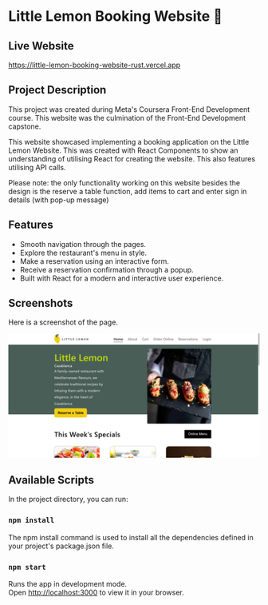 # Little Lemon Booking Website 🍋

## Live Website
https://little-lemon-booking-website-rust.vercel.app

## Project Description
This project was created during Meta's Coursera Front-End Development course. This website was the culmination of the Front-End Development capstone.

This website showcased implementing a booking application on the Little Lemon Website. This was created with React Components to show an understanding of utilising React for creating the website. This also features utilising API calls.

Please note: the only functionality working on this website besides the design is the reserve a table function, add items to cart and enter sign in details (with pop-up message)

## Features

- Smooth navigation through the pages.
- Explore the restaurant's menu in style.
- Make a reservation using an interactive form.
- Receive a reservation confirmation through a popup.
- Built with React for a modern and interactive user experience.

## Screenshots
Here is a screenshot of the page.

![little lemon website table booking](/public/assets/home.png)

## Available Scripts

In the project directory, you can run:

### `npm install`
The npm install command is used to install all the dependencies defined in your project's package.json file. 

### `npm start`

Runs the app in development mode.\
Open [http://localhost:3000](http://localhost:3000) to view it in your browser.

